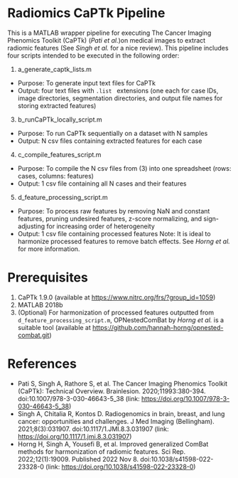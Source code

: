 # Radiomics CaPTk Pipeline
This is a MATLAB wrapper pipeline for executing The Cancer Imaging Phenomics Toolkit (CaPTk) (*Pati et al.*)on medical images to extract radiomic features (See *Singh et al.* for a nice review). This pipeline includes four scripts intended to be executed in the following order:
1. a_generate_captk_lists.m
  * Purpose: To generate input text files for CaPTk
  * Output: four text files with `.list ` extensions (one each for case IDs, image directories, segmentation directories, and output file names for storing extracted features)
3. b_runCaPTk_locally_script.m
  * Purpose: To run CaPTk sequentially on a dataset with N samples
  * Output: N csv files containing extracted features for each case
4. c_compile_features_script.m
  * Purpose: To compile the N csv files from (3) into one spreadsheet (rows: cases, columns: features)
  * Output: 1 csv file containing all N cases and their features
5. d_feature_processing_script.m
  * Purpose: To process raw features by removing NaN and constant features, pruning undesired features, z-score normalizing, and sign-adjusting for increasing order of heterogeneity
  * Output: 1 csv file containing processed features
Note: It is ideal to harmonize processed features to remove batch effects. See *Horng et al.* for more information.

# Prerequisites
1. CaPTk 1.9.0 (available at https://www.nitrc.org/frs/?group_id=1059)
2. MATLAB 2018b
3. (Optional) For harmonization of processed features outputted from `d_feature_processing_script.m`, OPNestedComBat by *Horng et al.* is a suitable tool (available at https://github.com/hannah-horng/opnested-combat.git) 

# References
* Pati S, Singh A, Rathore S, et al. The Cancer Imaging Phenomics Toolkit (CaPTk): Technical Overview. Brainlesion. 2020;11993:380-394. doi:10.1007/978-3-030-46643-5_38 (link: https://doi.org/10.1007/978-3-030-46643-5_38)
* Singh A, Chitalia R, Kontos D. Radiogenomics in brain, breast, and lung cancer: opportunities and challenges. J Med Imaging (Bellingham). 2021;8(3):031907. doi:10.1117/1.JMI.8.3.031907 (link: https://doi.org/10.1117/1.jmi.8.3.031907)
* Horng H, Singh A, Yousefi B, et al. Improved generalized ComBat methods for harmonization of radiomic features. Sci Rep. 2022;12(1):19009. Published 2022 Nov 8. doi:10.1038/s41598-022-23328-0 (link: https://doi.org/10.1038/s41598-022-23328-0)


